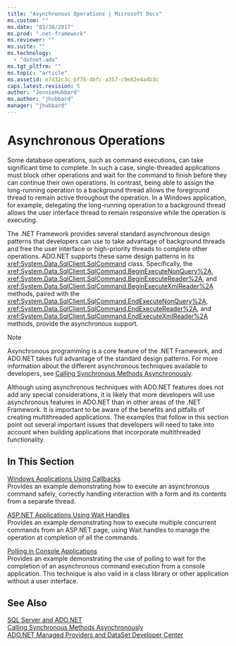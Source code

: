 ```yaml
---
title: "Asynchronous Operations | Microsoft Docs"
ms.custom: ""
ms.date: "03/30/2017"
ms.prod: ".net-framework"
ms.reviewer: ""
ms.suite: ""
ms.technology: 
  - "dotnet-ado"
ms.tgt_pltfrm: ""
ms.topic: "article"
ms.assetid: e7d32c3c-bf78-4bfc-a357-c9e82e4a4b3c
caps.latest.revision: 5
author: "JennieHubbard"
ms.author: "jhubbard"
manager: "jhubbard"
---
```

# Asynchronous Operations
Some database operations, such as command executions, can take significant time to complete. In such a case, single-threaded applications must block other operations and wait for the command to finish before they can continue their own operations. In contrast, being able to assign the long-running operation to a background thread allows the foreground thread to remain active throughout the operation. In a Windows application, for example, delegating the long-running operation to a background thread allows the user interface thread to remain responsive while the operation is executing.  
  
 The .NET Framework provides several standard asynchronous design patterns that developers can use to take advantage of background threads and free the user interface or high-priority threads to complete other operations. ADO.NET supports these same design patterns in its <xref:System.Data.SqlClient.SqlCommand> class. Specifically, the <xref:System.Data.SqlClient.SqlCommand.BeginExecuteNonQuery%2A>, <xref:System.Data.SqlClient.SqlCommand.BeginExecuteReader%2A>, and <xref:System.Data.SqlClient.SqlCommand.BeginExecuteXmlReader%2A> methods, paired with the <xref:System.Data.SqlClient.SqlCommand.EndExecuteNonQuery%2A>, <xref:System.Data.SqlClient.SqlCommand.EndExecuteReader%2A>, and <xref:System.Data.SqlClient.SqlCommand.EndExecuteXmlReader%2A> methods, provide the asynchronous support.  
  
> [!NOTE]
>  Asynchronous programming is a core feature of the .NET Framework, and ADO.NET takes full advantage of the standard design patterns. For more information about the different asynchronous techniques available to developers, see [Calling Synchronous Methods Asynchronously](../../../../../docs/standard/asynchronous-programming-patterns/calling-synchronous-methods-asynchronously.md).  
  
 Although using asynchronous techniques with ADO.NET features does not add any special considerations, it is likely that more developers will use asynchronous features in ADO.NET than in other areas of the .NET Framework. It is important to be aware of the benefits and pitfalls of creating multithreaded applications. The examples that follow in this section point out several important issues that developers will need to take into account when building applications that incorporate multithreaded functionality.  
  
## In This Section  
 [Windows Applications Using Callbacks](../../../../../docs/framework/data/adonet/sql/windows-applications-using-callbacks.md)  
 Provides an example demonstrating how to execute an asynchronous command safely, correctly handling interaction with a form and its contents from a separate thread.  
  
 [ASP.NET Applications Using Wait Handles](../../../../../docs/framework/data/adonet/sql/aspnet-apps-using-wait-handles.md)  
 Provides an example demonstrating how to execute multiple concurrent commands from an ASP.NET page, using Wait handles to manage the operation at completion of all the commands.  
  
 [Polling in Console Applications](../../../../../docs/framework/data/adonet/sql/polling-in-console-applications.md)  
 Provides an example demonstrating the use of polling to wait for the completion of an asynchronous command execution from a console application. This technique is also valid in a class library or other application without a user interface.  
  
## See Also  
 [SQL Server and ADO.NET](../../../../../docs/framework/data/adonet/sql/index.md)   
 [Calling Synchronous Methods Asynchronously](../../../../../docs/standard/asynchronous-programming-patterns/calling-synchronous-methods-asynchronously.md)   
 [ADO.NET Managed Providers and DataSet Developer Center](http://go.microsoft.com/fwlink/?LinkId=217917)